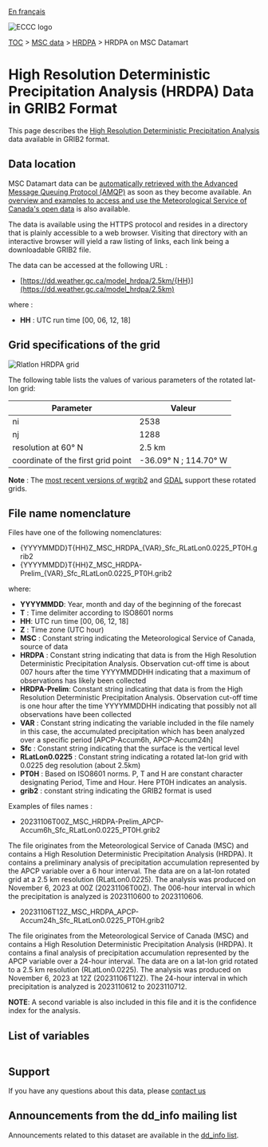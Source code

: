 [En français](readme_hrdpa-datamart_fr.md)

![ECCC logo](../../img_eccc-logo.png)

[TOC](../../readme_en.md) > [MSC data](../readme_en.md) > [HRDPA](readme_hrdpa_en.md) > HRDPA on MSC Datamart

# High Resolution Deterministic Precipitation Analysis (HRDPA) Data in GRIB2 Format

This page describes the [High Resolution Deterministic Precipitation Analysis](./readme_hrdpa-datamart_en.md) data available in GRIB2 format.

## Data location

MSC Datamart data can be [automatically retrieved with the Advanced Message Queuing Protocol (AMQP)](../../msc-datamart/amqp_en.md) as soon as they become available. An [overview and examples to access and use the Meteorological Service of Canada's open data](../../usage/readme_en.md) is also available.

The data is available using the HTTPS protocol and resides in a directory that is plainly accessible to a web browser. Visiting that directory with an interactive browser will yield a raw listing of links, each link being a downloadable GRIB2 file.

The data can be accessed at the following URL :

*  [https://dd.weather.gc.ca/model_hrdpa/2.5km/{HH}](https://dd.weather.gc.ca/model_hrdpa/2.5km)

where :

* __HH__ :  UTC run time [00, 06, 12, 18]

## Grid specifications of the grid

![Rlatlon HRDPA grid](https://collaboration.cmc.ec.gc.ca/cmc/cmos/public_doc/msc-data/nwp_hrdpa/grille_hrdpa_rlatlon.png)

The following table lists the values of various parameters of the rotated lat-lon grid:

| Parameter | Valeur |
| ------ | ------ |
| ni | 2538 |
| nj | 1288 | 
| resolution at 60° N | 2.5 km |
| coordinate of the first grid point | -36.09° N ; 114.70° W |

__Note__ : The [most recent versions of wgrib2](https://www.cpc.ncep.noaa.gov/products/wesley/wgrib2/update_2.0.8.html) and [GDAL](https://gdal.org/) support these rotated grids.

## File name nomenclature 

Files have one of the following nomenclatures:

* {YYYYMMDD}T{HH}Z_MSC_HRDPA_{VAR}_Sfc_RLatLon0.0225_PT0H.grib2
* {YYYYMMDD}T{HH}Z_MSC_HRDPA-Prelim_{VAR}_Sfc_RLatLon0.0225_PT0H.grib2

where:

* __YYYYMMDD__: Year, month and day of the beginning of the forecast
* __T__ : Time delimiter according to ISO8601 norms
* __HH__: UTC run time [00, 06, 12, 18]
* __Z__ : Time zone (UTC hour)
* __MSC__ : Constant string indicating the Meteorological Service of Canada, source of data
* __HRDPA__ : Constant string indicating that data is from the High Resolution Deterministic Precipitation Analysis. Observation cut-off time is about 007 hours after the time YYYYMMDDHH indicating that a maximum of observations has likely been collected
* __HRDPA-Prelim__: Constant string indicating that data is from the High Resolution Deterministic Precipitation Analysis. Observation cut-off time is one hour after the time YYYYMMDDHH indicating that possibly not all observations have been collected
* __VAR__ : Constant string indicating the variable included in the file namely in this case, the accumulated precipitation which has been analyzed over a specific period [APCP-Accum6h, APCP-Accum24h]
* __Sfc__ : Constant string indicating that the surface is the vertical level 
* __RLatLon0.0225__ : Constant string indicating a rotated lat-lon grid with 0.0225 deg resolution (about 2.5km)
* __PT0H__ : Based on ISO8601 norms. P, T and H are constant character designating Period, Time and Hour. Here PT0H indicates an analysis.
* __grib2__ : constant string indicating the GRIB2 format is used

Examples of files names :

* 20231106T00Z_MSC_HRDPA-Prelim_APCP-Accum6h_Sfc_RLatLon0.0225_PT0H.grib2

The file originates from the Meteorological Service of Canada (MSC) and contains a High Resolution Deterministic Precipitation Analysis (HRDPA). It contains a preliminary analysis of precipitation accumulation represented by the APCP variable over a 6 hour interval. The data are on a lat-lon rotated grid at a 2.5 km resolution (RLatLon0.0225). The analysis was produced on November 6, 2023 at 00Z (20231106T00Z). The 006-hour interval in which the precipitation is analyzed is 2023110600 to 2023110606. 

* 20231106T12Z_MSC_HRDPA_APCP-Accum24h_Sfc_RLatLon0.0225_PT0H.grib2


The file originates from the Meteorological Service of Canada (MSC) and contains a High Resolution Deterministic Precipitation Analysis (HRDPA). It contains a final analysis of precipitation accumulation represented by the APCP variable over a 24-hour interval. The data are on a lat-lon grid rotated to a 2.5 km resolution (RLatLon0.0225). The analysis was produced on November 6, 2023 at 12Z (20231106T12Z). The 24-hour interval in which precipitation is analyzed is 2023110612 to 2023110712.

__NOTE__: A second variable is also included in this file and it is the confidence index for the analysis.


## List of variables

<table id="csv-table" class="display"></table>

<link href="https://cdn.jsdelivr.net/npm/simple-datatables@latest/dist/style.css" rel="stylesheet" type="text/css">
<script src="https://cdn.jsdelivr.net/npm/simple-datatables@latest"></script>
<script src="../../../js/variables_datatable.js" type="text/javascript"></script>
<script>
  loadTable("csv-table", "../../../assets/csv/HRDPA_Variables-List_en.csv");
</script>

## Support

If you have any questions about this data, please [contact us](https://weather.gc.ca/mainmenu/contact_us_e.html)

## Announcements from the dd_info mailing list 

Announcements related to this dataset are available in the [dd_info list](https://comm.collab.science.gc.ca/mailman3/postorius/lists/dd_info/).
